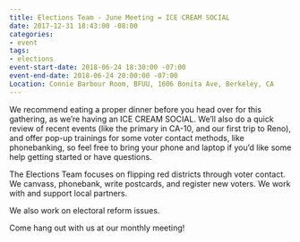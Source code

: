 ```yaml
---
title: Elections Team - June Meeting = ICE CREAM SOCIAL
date: 2017-12-31 18:43:00 -08:00
categories:
- event
tags:
- elections
event-start-date: 2018-06-24 18:30:00 -07:00
event-end-date: 2018-06-24 20:00:00 -07:00
Location: Connie Barbour Room, BFUU, 1606 Bonita Ave, Berkeley, CA
---
```


We recommend eating a proper dinner before you head over for this gathering, as we’re having an ICE CREAM SOCIAL. We’ll also do a quick review of recent events (like the primary in CA-10, and our first trip to Reno), and offer pop-up trainings for some voter contact methods, like phonebanking, so feel free to bring your phone and laptop if you’d like some help getting started or have questions. 

The Elections Team focuses on flipping red districts through voter contact. We canvass, phonebank, write postcards, and register new voters. We work with and support local partners.

We also work on electoral reform issues.

Come hang out with us at our monthly meeting!